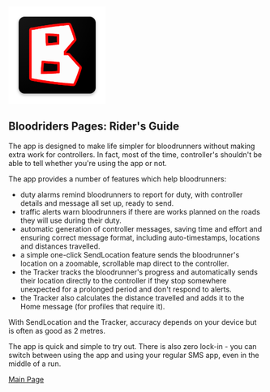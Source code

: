 ![Logo](ic_launcher.png)

## Bloodriders Pages: Rider's Guide

The app is designed to make life simpler for bloodrunners without making extra work for controllers. In fact, most of the time, controller's shouldn't be able to tell whether you're using the app or not.

The app provides a number of features which help bloodrunners:
- duty alarms remind bloodrunners to report for duty, with controller details and message all set up, ready to send.
- traffic alerts warn bloodrunners if there are works planned on the roads they will use during their duty.
- automatic generation of controller messages, saving time and effort and ensuring correct message format, including auto-timestamps, locations and distances travelled.
- a simple one-click SendLocation feature sends the bloodrunner's location on a zoomable, scrollable map direct to the controller.
- the Tracker tracks the bloodrunner's progress and automatically sends their location directly to the controller if they stop somewhere unexpected for a prolonged period and don't respond to alerts.
- the Tracker also calculates the distance travelled and adds it to the Home message (for profiles that require it).

With SendLocation and the Tracker, accuracy depends on your device but is often as good as 2 metres.

The app is quick and simple to try out. There is also zero lock-in - you can switch between using the app and using your regular SMS app, even in the middle of a run.

[Main Page](https://roxburd.github.io/bloodriders/)
